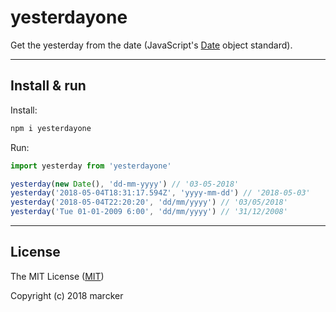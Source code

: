 # yesterdayone

Get the yesterday from the date (JavaScript's [Date](https://developer.mozilla.org/en-US/docs/Web/JavaScript/Reference/Global_Objects/Date) object standard).

---

## Install & run

Install:

```bash
npm i yesterdayone
```

Run:

```js
import yesterday from 'yesterdayone'

yesterday(new Date(), 'dd-mm-yyyy') // '03-05-2018'
yesterday('2018-05-04T18:31:17.594Z', 'yyyy-mm-dd') // '2018-05-03'
yesterday('2018-05-04T22:20:20', 'dd/mm/yyyy') // '03/05/2018'
yesterday('Tue 01-01-2009 6:00', 'dd/mm/yyyy') // '31/12/2008'
```
---

## License

The MIT License ([MIT](https://github.com/marcker/yesterdayone/blob/master/license.md))

Copyright (c) 2018 marcker
